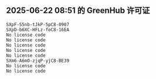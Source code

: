 ## 2025-06-22 08:51 的 GreenHub 许可证
```
SXpF-S5nb-tJkP-5pC8-0907
SXpD-b6XC-HFLz-foC8-16EA
No license code
No license code
No license code
No license code
No license code
SXm6-A6mO-zjqP-yjC8-BE39
No license code
No license code
```
